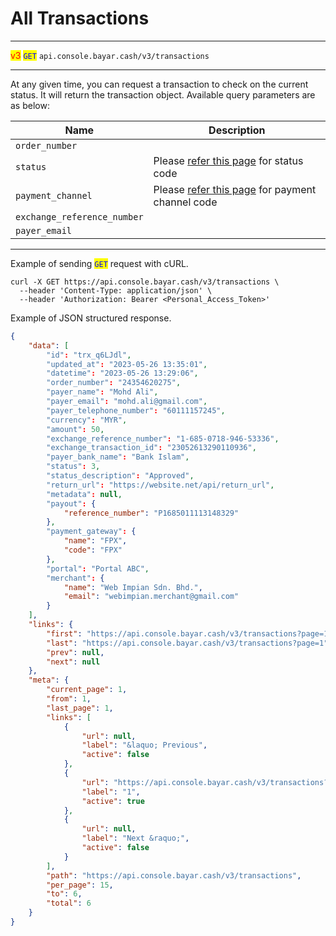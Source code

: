 # All Transactions

***

<mark style="color:red;">v3</mark>  <mark style="color:blue;">`GET`</mark>  `api.console.bayar.cash/v3/transactions`

***



At any given time, you can request a transaction to check on the current status. It will return the transaction object. Available query parameters are as below:



| Name                        | Description                                                                                                        |
| --------------------------- | ------------------------------------------------------------------------------------------------------------------ |
| `order_number`              |                                                                                                                    |
| `status`                    | Please [refer this page](https://api.webimpian.support/bayarcash/transaction/callback) for status code             |
| `payment_channel`           | Please [refer this page](https://api.webimpian.support/bayarcash/payment/payment-channel) for payment channel code |
| `exchange_reference_number` |                                                                                                                    |
| `payer_email`               |                                                                                                                    |

***



Example of sending <mark style="color:blue;">`GET`</mark> request with cURL.



```markup
curl -X GET https://api.console.bayar.cash/v3/transactions \
  --header 'Content-Type: application/json' \
  --header 'Authorization: Bearer <Personal_Access_Token>'
```



Example of JSON structured response.



```json
{
    "data": [
        "id": "trx_q6LJdl",
        "updated_at": "2023-05-26 13:35:01",
        "datetime": "2023-05-26 13:29:06",
        "order_number": "24354620275",
        "payer_name": "Mohd Ali",
        "payer_email": "mohd.ali@gmail.com",
        "payer_telephone_number": "60111157245",
        "currency": "MYR",
        "amount": 50,
        "exchange_reference_number": "1-685-0718-946-53336",
        "exchange_transaction_id": "23052613290110936",
        "payer_bank_name": "Bank Islam",
        "status": 3,
        "status_description": "Approved",
        "return_url": "https://website.net/api/return_url",
        "metadata": null,
        "payout": {
            "reference_number": "P1685011113148329"
        },
        "payment_gateway": {
            "name": "FPX",
            "code": "FPX"
        },
        "portal": "Portal ABC",
        "merchant": {
            "name": "Web Impian Sdn. Bhd.",
            "email": "webimpian.merchant@gmail.com"
        }
    ],
    "links": {
        "first": "https://api.console.bayar.cash/v3/transactions?page=1",
        "last": "https://api.console.bayar.cash/v3/transactions?page=1",
        "prev": null,
        "next": null
    },
    "meta": {
        "current_page": 1,
        "from": 1,
        "last_page": 1,
        "links": [
            {
                "url": null,
                "label": "&laquo; Previous",
                "active": false
            },
            {
                "url": "https://api.console.bayar.cash/v3/transactions?page=1",
                "label": "1",
                "active": true
            },
            {
                "url": null,
                "label": "Next &raquo;",
                "active": false
            }
        ],
        "path": "https://api.console.bayar.cash/v3/transactions",
        "per_page": 15,
        "to": 6,
        "total": 6
    }
}
```

